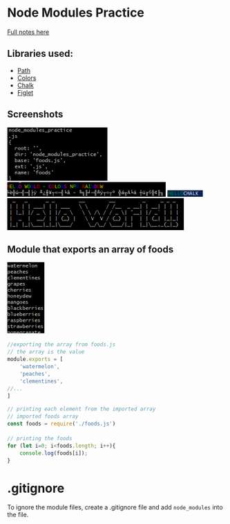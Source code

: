 # Node Modules Practice

[Full notes here](https://github.com/ruvvet/node-express)

## Libraries used:
 - [Path](https://www.npmjs.com/package/path)
 - [Colors](https://www.npmjs.com/package/colors)
 - [Chalk](https://www.npmjs.com/package/chalk)
 - [Figlet](https://www.npmjs.com/package/figlet)

## Screenshots

![path](https://github.com/ruvvet/node_modules_practice/blob/main/img/path.png)
![colors](https://github.com/ruvvet/node_modules_practice/blob/main/img/colors.png)
![chalk](https://github.com/ruvvet/node_modules_practice/blob/main/img/chalk.png)
![figlet](https://github.com/ruvvet/node_modules_practice/blob/main/img/figlet.png)

## Module that exports an array of foods

![foods](https://github.com/ruvvet/node_modules_practice/blob/main/img/foods.png)

```javascript
//exporting the array from foods.js
// the array is the value
module.exports = [
    'watermelon',
    'peaches',
    'clementines',
//...
]
```

```javascript
// printing each element from the imported array
// imported foods array
const foods = require('./foods.js')

// printing the foods
for (let i=0; i<foods.length; i++){
    console.log(foods[i]);
}
```

# .gitignore
To ignore the module files, create a .gitignore file and add `node_modules` into the file.



